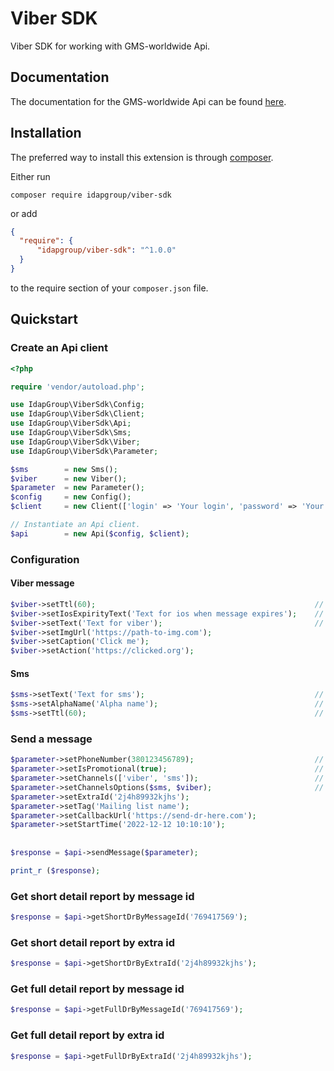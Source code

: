 # Viber SDK

Viber SDK for working with GMS-worldwide Api.

## Documentation

The documentation for the GMS-worldwide Api can be found [here](https://www.gms-worldwide.com/developers).

## Installation

The preferred way to install this extension is through [composer](http://getcomposer.org/download/).

Either run

```
composer require idapgroup/viber-sdk
```

or add

```json
{
  "require": {
      "idapgroup/viber-sdk": "^1.0.0"
  }
}
```

to the require section of your `composer.json` file.

## Quickstart

### Create an Api client

```php
<?php

require 'vendor/autoload.php';

use IdapGroup\ViberSdk\Config;
use IdapGroup\ViberSdk\Client;
use IdapGroup\ViberSdk\Api;
use IdapGroup\ViberSdk\Sms;
use IdapGroup\ViberSdk\Viber;
use IdapGroup\ViberSdk\Parameter;

$sms        = new Sms();
$viber      = new Viber();
$parameter  = new Parameter();
$config     = new Config();
$client     = new Client(['login' => 'Your login', 'password' => 'Your password']);

// Instantiate an Api client.
$api        = new Api($config, $client);
```

### Configuration

#### Viber message

```php
$viber->setTtl(60);                                                 // require
$viber->setIosExpirityText('Text for ios when message expires');    // require
$viber->setText('Text for viber');                                  // require
$viber->setImgUrl('https://path-to-img.com');
$viber->setCaption('Click me');
$viber->setAction('https://clicked.org');
```

#### Sms

```php
$sms->setText('Text for sms');                                      // require
$sms->setAlphaName('Alpha name');                                   // require
$sms->setTtl(60);                                                   // require
```

### Send a message

```php
$parameter->setPhoneNumber(380123456789);                           // require
$parameter->setIsPromotional(true);                                 // require
$parameter->setChannels(['viber', 'sms']);                          // require
$parameter->setChannelsOptions($sms, $viber);                       // require
$parameter->setExtraId('2j4h89932kjhs');
$parameter->setTag('Mailing list name');
$parameter->setCallbackUrl('https://send-dr-here.com');
$parameter->setStartTime('2022-12-12 10:10:10');
          
          
$response = $api->sendMessage($parameter);

print_r ($response);
```

### Get short detail report by message id

```php
$response = $api->getShortDrByMessageId('769417569');
```

### Get short detail report by extra id

```php
$response = $api->getShortDrByExtraId('2j4h89932kjhs');
```

### Get full detail report by message id

```php
$response = $api->getFullDrByMessageId('769417569');
```
### Get full detail report by extra id

```php
$response = $api->getFullDrByExtraId('2j4h89932kjhs');
```
